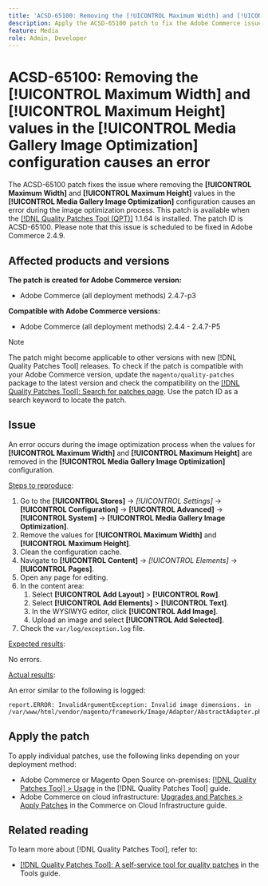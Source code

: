 ```yaml
---
title: 'ACSD-65100: Removing the [!UICONTROL Maximum Width] and [!UICONTROL Maximum Height] values in the [!UICONTROL Media Gallery Image Optimization] configuration causes an error'
description: Apply the ACSD-65100 patch to fix the Adobe Commerce issue where removing the [!UICONTROL Maximum Width] and [!UICONTROL Maximum Height] values in the [!UICONTROL Media Gallery Image Optimization] configuration causes an error during the image optimization process.
feature: Media
role: Admin, Developer
---
```


# ACSD-65100: Removing the [!UICONTROL Maximum Width] and [!UICONTROL Maximum Height] values in the [!UICONTROL Media Gallery Image Optimization] configuration causes an error

The ACSD-65100 patch fixes the issue where removing the **[!UICONTROL Maximum Width]** and **[!UICONTROL Maximum Height]** values in the **[!UICONTROL Media Gallery Image Optimization]** configuration causes an error during the image optimization process. This patch is available when the [[!DNL Quality Patches Tool (QPT)]](/help/tools/quality-patches-tool/quality-patches-tool-to-self-serve-quality-patches.md) 1.1.64 is installed. The patch ID is ACSD-65100. Please note that this issue is scheduled to be fixed in Adobe Commerce 2.4.9.

## Affected products and versions

**The patch is created for Adobe Commerce version:**

* Adobe Commerce (all deployment methods) 2.4.7-p3

**Compatible with Adobe Commerce versions:**

* Adobe Commerce (all deployment methods) 2.4.4 - 2.4.7-P5

>[!NOTE]
>
>The patch might become applicable to other versions with new [!DNL Quality Patches Tool] releases. To check if the patch is compatible with your Adobe Commerce version, update the `magento/quality-patches` package to the latest version and check the compatibility on the [[!DNL Quality Patches Tool]: Search for patches page](https://experienceleague.adobe.com/tools/commerce-quality-patches/index.html). Use the patch ID as a search keyword to locate the patch.

## Issue

An error occurs during the image optimization process when the values for **[!UICONTROL Maximum Width]** and **[!UICONTROL Maximum Height]** are removed in the **[!UICONTROL Media Gallery Image Optimization]** configuration.

<u>Steps to reproduce</u>:

1. Go to the **[!UICONTROL Stores]** -> *[!UICONTROL Settings]* -> **[!UICONTROL Configuration]** -> **[!UICONTROL Advanced]** -> **[!UICONTROL System]** -> **[!UICONTROL Media Gallery Image Optimization]**.
1. Remove the values for **[!UICONTROL Maximum Width]** and **[!UICONTROL Maximum Height]**.
1. Clean the configuration cache.
1. Navigate to **[!UICONTROL Content]** -> *[!UICONTROL Elements]* -> **[!UICONTROL Pages]**.
1. Open any page for editing.
1. In the content area:
    1. Select **[!UICONTROL Add Layout]** > **[!UICONTROL Row]**.
    1. Select **[!UICONTROL Add Elements]** > **[!UICONTROL Text]**.
    1. In the WYSIWYG editor, click **[!UICONTROL Add Image]**.
    1. Upload an image and select **[!UICONTROL Add Selected]**.
1. Check the `var/log/exception.log` file.

<u>Expected results</u>:

No errors.

<u>Actual results</u>:

An error similar to the following is logged:

```
report.ERROR: InvalidArgumentException: Invalid image dimensions. in /var/www/html/vendor/magento/framework/Image/Adapter/AbstractAdapter.php:630
```

## Apply the patch

To apply individual patches, use the following links depending on your deployment method:

* Adobe Commerce or Magento Open Source on-premises: [[!DNL Quality Patches Tool] > Usage](/help/tools/quality-patches-tool/usage.md) in the [!DNL Quality Patches Tool] guide.
* Adobe Commerce on cloud infrastructure: [Upgrades and Patches > Apply Patches](https://experienceleague.adobe.com/docs/commerce-cloud-service/user-guide/develop/upgrade/apply-patches.html) in the Commerce on Cloud Infrastructure guide.

## Related reading

To learn more about [!DNL Quality Patches Tool], refer to:

* [[!DNL Quality Patches Tool]: A self-service tool for quality patches](/help/tools/quality-patches-tool/quality-patches-tool-to-self-serve-quality-patches.md) in the Tools guide.

